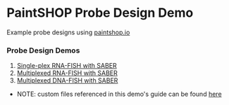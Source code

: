 # PaintSHOP Probe Design Demo

Example probe designs using [paintshop.io](https://paintshop.io)


### Probe Design Demos

1. [Single-plex RNA-FISH with SABER](./demo_1/demo_1.pdf)
2. [Multiplexed RNA-FISH with SABER](./demo_2/demo_2.pdf)
3. [Multiplexed DNA-FISH with SABER](./demo_3/chrX_paintshop_workflow.pdf)
* NOTE: custom files referenced in this demo's guide can be found [here](./demo_3/custom_files/)
